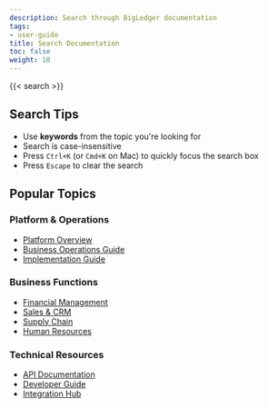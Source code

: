 ```yaml
---
description: Search through BigLedger documentation
tags:
- user-guide
title: Search Documentation
toc: false
weight: 10
---
```


{{< search >}}

## Search Tips

- Use **keywords** from the topic you're looking for
- Search is case-insensitive
- Press `Ctrl+K` (or `Cmd+K` on Mac) to quickly focus the search box
- Press `Escape` to clear the search

## Popular Topics

### Platform & Operations
- [Platform Overview](/user-guide/platform-overview/)
- [Business Operations Guide](/user-guide/)
- [Implementation Guide](/implementation/)

### Business Functions
- [Financial Management](/applets/finance/)
- [Sales & CRM](/applets/sales/)
- [Supply Chain](/applets/supply-chain/)
- [Human Resources](/applets/hr/)

### Technical Resources
- [API Documentation](/api/)
- [Developer Guide](/developer-docs/)
- [Integration Hub](/integrations/)